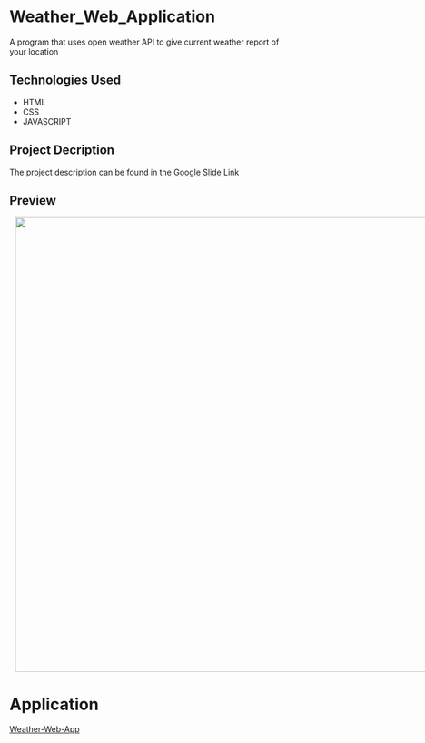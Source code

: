 # Weather_Web_Application
A program that uses open weather API to give current weather report of your location

## Technologies Used
  - HTML
  - CSS
  - JAVASCRIPT
  
## Project Decription 
The project description can be found in the [Google Slide](https://docs.google.com/presentation/d/1aYHdCa0WGq1BUgf0cb7yV_aQCtNAbrqApuqznzXxYSQ/edit#slide=id.p1) Link

## Preview
<div style="display:flex">
     <div style="flex:1;padding-left:10px;">
          <img src="https://user-images.githubusercontent.com/99515673/225871316-8aa48ae7-b092-458c-ba8f-f4be2af1da59.png" width="800"/>
     </div>
</div>

# Application 
[Weather-Web-App]([https://weather-web-application-zeta.vercel.app/](https://moradmed1.github.io/PFE/))
